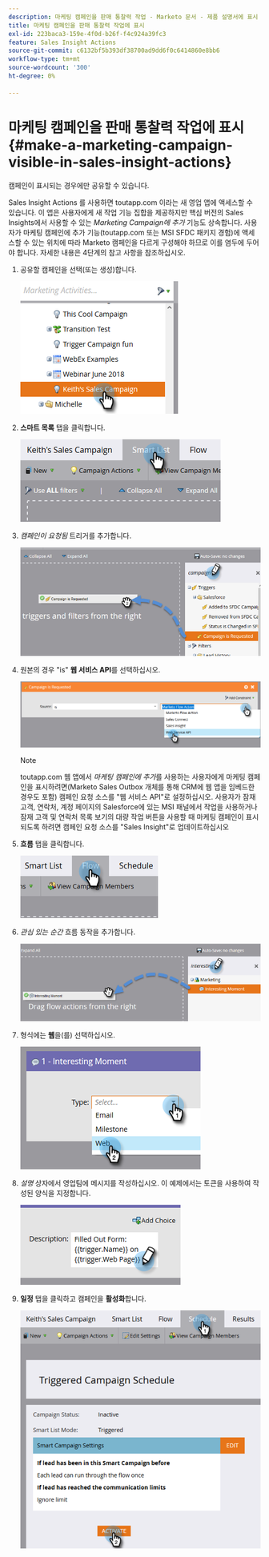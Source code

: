 ```yaml
---
description: 마케팅 캠페인을 판매 통찰력 작업 - Marketo 문서 - 제품 설명서에 표시
title: 마케팅 캠페인을 판매 통찰력 작업에 표시
exl-id: 223baca3-159e-4f0d-b26f-f4c924a39fc3
feature: Sales Insight Actions
source-git-commit: c6132bf5b393df38700ad9dd6f0c6414860e8bb6
workflow-type: tm+mt
source-wordcount: '300'
ht-degree: 0%

---
```


# 마케팅 캠페인을 판매 통찰력 작업에 표시 {#make-a-marketing-campaign-visible-in-sales-insight-actions}

캠페인이 표시되는 경우에만 공유할 수 있습니다.

Sales Insight Actions 를 사용하면 toutapp.com 이라는 새 영업 앱에 액세스할 수 있습니다. 이 앱은 사용자에게 새 작업 기능 집합을 제공하지만 핵심 버전의 Sales Insights에서 사용할 수 있는 _Marketing Campaign에 추가_ 기능도 상속합니다. 사용자가 마케팅 캠페인에 추가 기능(toutapp.com 또는 MSI SFDC 패키지 경험)에 액세스할 수 있는 위치에 따라 Marketo 캠페인을 다르게 구성해야 하므로 이를 염두에 두어야 합니다. 자세한 내용은 4단계의 참고 사항을 참조하십시오.

1. 공유할 캠페인을 선택(또는 생성)합니다.

   ![](assets/make-a-marketing-campaign-visible-sia-1.png)

1. **스마트 목록** 탭을 클릭합니다.

   ![](assets/make-a-marketing-campaign-visible-sia-2.png)

1. _캠페인이 요청됨_ 트리거를 추가합니다.

   ![](assets/make-a-marketing-campaign-visible-sia-3.png)

1. 원본의 경우 &quot;is&quot; **웹 서비스 API**&#x200B;를 선택하십시오.

   ![](assets/make-a-marketing-campaign-visible-sia-4.png)

   >[!NOTE]
   >
   >toutapp.com 웹 앱에서 _마케팅 캠페인에 추가_&#x200B;를 사용하는 사용자에게 마케팅 캠페인을 표시하려면(Marketo Sales Outbox 개체를 통해 CRM에 웹 앱을 임베드한 경우도 포함) 캠페인 요청 소스를 &quot;웹 서비스 API&quot;로 설정하십시오. 사용자가 잠재 고객, 연락처, 계정 페이지의 Salesforce에 있는 MSI 패널에서 작업을 사용하거나 잠재 고객 및 연락처 목록 보기의 대량 작업 버튼을 사용할 때 마케팅 캠페인이 표시되도록 하려면 캠페인 요청 소스를 &quot;Sales Insight&quot;로 업데이트하십시오

1. **흐름** 탭을 클릭합니다.

   ![](assets/make-a-marketing-campaign-visible-sia-5.png)

1. _관심 있는 순간_ 흐름 동작을 추가합니다.

   ![](assets/make-a-marketing-campaign-visible-sia-6.png)

1. 형식에는 **웹**&#x200B;을(를) 선택하십시오.

   ![](assets/make-a-marketing-campaign-visible-sia-7.png)

1. _설명_ 상자에서 영업팀에 메시지를 작성하십시오. 이 예제에서는 토큰을 사용하여 작성된 양식을 지정합니다.

   ![](assets/make-a-marketing-campaign-visible-sia-8.png)

1. **일정** 탭을 클릭하고 캠페인을 **활성화**&#x200B;합니다.

   ![](assets/make-a-marketing-campaign-visible-sia-9.png)
